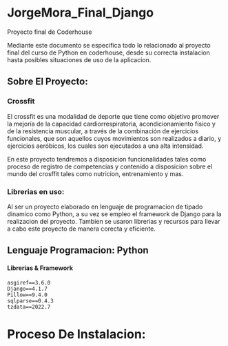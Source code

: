 # JorgeMora_Final_Django
Proyecto final de Coderhouse

Mediante este documento se especifica todo lo relacionado al proyecto final del curso de Python en coderhouse, desde 
su correcta instalacion hasta posibles situaciones de uso de la aplicacion.

## Sobre El Proyecto: 
### Crossfit
El crossfit es una modalidad de deporte que tiene como objetivo promover la mejoría de la capacidad cardiorrespiratoria, acondicionamiento físico y de la resistencia muscular, a través de la combinación de ejercicios funcionales, que son aquellos cuyos movimientos son realizados a diario, y ejercicios aeróbicos, los cuales son ejecutados a una alta intensidad.

En este proyecto tendremos a disposicion funcionalidades tales como proceso de registro de competencias y contenido a disposicion sobre el mundo del crosffit tales 
como nutricion, entrenamiento y mas. 

### Librerias en uso: 
Al ser un proyecto elaborado en lenguaje de programacion de tipado dinamico como Python, a su vez se empleo el framework de Django para la realizacion del proyecto. 
Tambien se usaron librerias y recursos para llevar a cabo este proyecto de manera corecta y eficiente. 



## Lenguaje Programacion: Python 
#### Librerias & Framework
```
asgiref==3.6.0
Django==4.1.7
Pillow==9.4.0
sqlparse==0.4.3
tzdata==2022.7
```


# Proceso De Instalacion: 

